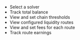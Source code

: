* Select a solver 
* Track total balance
* View and set chain thresholds
* View configured liquidity routes
* View and set fees for each route
* Track route earnings